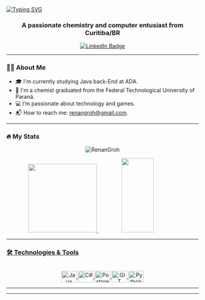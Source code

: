 [![Typing SVG](https://readme-typing-svg.herokuapp.com/?color=00b8e4&size=35&center=true&vCenter=true&width=1000&lines=My+name+is+Renan+Groh;Welcome!+:%29)](https://git.io/typing-svg)

<h3 align="center">A passionate chemistry and computer entusiast from Curitiba/BR</h3>

<p align="center">
  <a href="https://www.linkedin.com/in/renangroh/"><img src="https://img.shields.io/badge/LinkedIn-RenanGroh-Blue?style=flat&logo=linkedin" alt="LinkedIn Badge"></a>
</p>

---

### 🙋‍♂️ About Me
- 🎓 I'm currently studying Java back-End at ADA.
- 💼 I'm a chemist graduated from the Federal Technological University of Paraná.
- 💻 I’m passionate about technology and games.
- 📬 How to reach me: renangroh@gmail.com.

---

### 🔥 My Stats

<div align="center">
  <p><img align="center" src="https://github-readme-streak-stats.herokuapp.com/?user=RenanGroh&" alt="RenanGroh" /></p>
   	<a href="https://github.com/RenanGroh">
	<img height="180em" src="https://github-readme-stats.vercel.app/api?username=RenanGroh&show_icons=true&theme=algolia&include_all_commits=true&count_private=true"/>
	<img width="41%" height="195px" src="https://github-readme-stats.vercel.app/api/top-langs/?username=RenanGroh&layout=compact&hide_border=true&title_color=00b8e4&text_color=00b8e4&bg_color=0d1117" />
</div>

---

### 🛠️ Technologies & Tools
<div align="center" style="display: inline_block"><br>
  <img align="center" alt="Java" height="30" width="40" src="https://cdn.jsdelivr.net/gh/devicons/devicon/icons/java/java-original.svg">	
  <img align="center" alt="C#" height="30" width="40" src="https://cdn.jsdelivr.net/gh/devicons/devicon/icons/csharp/csharp-original.svg">
  <img align="center" alt="PostgreSQL" height="30" width="40" src="https://cdn.jsdelivr.net/gh/devicons/devicon/icons/postgresql/postgresql-original.svg">
	<img align="center" alt="GIT" height="30" width="40" src="https://cdn.jsdelivr.net/gh/devicons/devicon/icons/git/git-original.svg">
	<img align="center" alt="Python" height="30" width="40" src="https://cdn.jsdelivr.net/gh/devicons/devicon/icons/python/python-original.svg">
</div>


---


---
